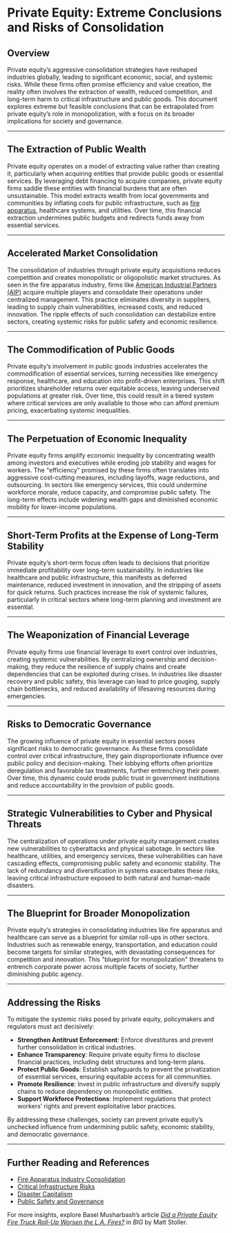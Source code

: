# Private Equity: Extreme Conclusions and Risks of Consolidation

## Overview
Private equity’s aggressive consolidation strategies have reshaped industries globally, leading to significant economic, social, and systemic risks. While these firms often promise efficiency and value creation, the reality often involves the extraction of wealth, reduced competition, and long-term harm to critical infrastructure and public goods. This document explores extreme but feasible conclusions that can be extrapolated from private equity’s role in monopolization, with a focus on its broader implications for society and governance.

---

## The Extraction of Public Wealth
Private equity operates on a model of extracting value rather than creating it, particularly when acquiring entities that provide public goods or essential services. By leveraging debt financing to acquire companies, private equity firms saddle these entities with financial burdens that are often unsustainable. This model extracts wealth from local governments and communities by inflating costs for public infrastructure, such as [fire apparatus](/literary_products/joes_notes/FIRE_APPARATUS.md), healthcare systems, and utilities. Over time, this financial extraction undermines public budgets and redirects funds away from essential services.

---

## Accelerated Market Consolidation
The consolidation of industries through private equity acquisitions reduces competition and creates monopolistic or oligopolistic market structures. As seen in the fire apparatus industry, firms like [American Industrial Partners (AIP)](https://www.americanindustrial.com/) acquire multiple players and consolidate their operations under centralized management. This practice eliminates diversity in suppliers, leading to supply chain vulnerabilities, increased costs, and reduced innovation. The ripple effects of such consolidation can destabilize entire sectors, creating systemic risks for public safety and economic resilience.

---

## The Commodification of Public Goods
Private equity’s involvement in public goods industries accelerates the commodification of essential services, turning necessities like emergency response, healthcare, and education into profit-driven enterprises. This shift prioritizes shareholder returns over equitable access, leaving underserved populations at greater risk. Over time, this could result in a tiered system where critical services are only available to those who can afford premium pricing, exacerbating systemic inequalities.

---

## The Perpetuation of Economic Inequality
Private equity firms amplify economic inequality by concentrating wealth among investors and executives while eroding job stability and wages for workers. The "efficiency" promised by these firms often translates into aggressive cost-cutting measures, including layoffs, wage reductions, and outsourcing. In sectors like emergency services, this could undermine workforce morale, reduce capacity, and compromise public safety. The long-term effects include widening wealth gaps and diminished economic mobility for lower-income populations.

---

## Short-Term Profits at the Expense of Long-Term Stability
Private equity’s short-term focus often leads to decisions that prioritize immediate profitability over long-term sustainability. In industries like healthcare and public infrastructure, this manifests as deferred maintenance, reduced investment in innovation, and the stripping of assets for quick returns. Such practices increase the risk of systemic failures, particularly in critical sectors where long-term planning and investment are essential.

---

## The Weaponization of Financial Leverage
Private equity firms use financial leverage to exert control over industries, creating systemic vulnerabilities. By centralizing ownership and decision-making, they reduce the resilience of supply chains and create dependencies that can be exploited during crises. In industries like disaster recovery and public safety, this leverage can lead to price gouging, supply chain bottlenecks, and reduced availability of lifesaving resources during emergencies.

---

## Risks to Democratic Governance
The growing influence of private equity in essential sectors poses significant risks to democratic governance. As these firms consolidate control over critical infrastructure, they gain disproportionate influence over public policy and decision-making. Their lobbying efforts often prioritize deregulation and favorable tax treatments, further entrenching their power. Over time, this dynamic could erode public trust in government institutions and reduce accountability in the provision of public goods.

---

## Strategic Vulnerabilities to Cyber and Physical Threats
The centralization of operations under private equity management creates new vulnerabilities to cyberattacks and physical sabotage. In sectors like healthcare, utilities, and emergency services, these vulnerabilities can have cascading effects, compromising public safety and economic stability. The lack of redundancy and diversification in systems exacerbates these risks, leaving critical infrastructure exposed to both natural and human-made disasters.

---

## The Blueprint for Broader Monopolization
Private equity’s strategies in consolidating industries like fire apparatus and healthcare can serve as a blueprint for similar roll-ups in other sectors. Industries such as renewable energy, transportation, and education could become targets for similar strategies, with devastating consequences for competition and innovation. This "blueprint for monopolization" threatens to entrench corporate power across multiple facets of society, further diminishing public agency.

---

## Addressing the Risks
To mitigate the systemic risks posed by private equity, policymakers and regulators must act decisively:

- **Strengthen Antitrust Enforcement**: Enforce divestitures and prevent further consolidation in critical industries.
- **Enhance Transparency**: Require private equity firms to disclose financial practices, including debt structures and long-term plans.
- **Protect Public Goods**: Establish safeguards to prevent the privatization of essential services, ensuring equitable access for all communities.
- **Promote Resilience**: Invest in public infrastructure and diversify supply chains to reduce dependency on monopolistic entities.
- **Support Workforce Protections**: Implement regulations that protect workers’ rights and prevent exploitative labor practices.

By addressing these challenges, society can prevent private equity’s unchecked influence from undermining public safety, economic stability, and democratic governance.

---

## Further Reading and References
- [Fire Apparatus Industry Consolidation](/literary_products/joes_notes/FIRE_APPARATUS.md)
- [Critical Infrastructure Risks](/literary_products/joes_notes/CRITICAL_INFRASTRUCTURE.md)
- [Disaster Capitalism](/literary_products/joes_notes/DISASTER_CAPITALISM.md)
- [Public Safety and Governance](/literary_products/joes_notes/PUBLIC_SAFETY.md)

For more insights, explore Basel Musharbash’s article *[Did a Private Equity Fire Truck Roll-Up Worsen the L.A. Fires?](https://www.thebignewsletter.com/p/did-a-private-equity-fire-truck-roll?utm_source=post-email-title&publication_id=11524&post_id=155466046&utm_campaign=email-post-title&isFreemail=true&r=4a32tl&triedRedirect=true&utm_medium=email)* in *BIG* by Matt Stoller.
